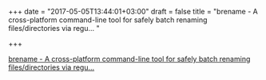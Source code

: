 +++
date = "2017-05-05T13:44:01+03:00"
draft = false
title = "brename - A cross-platform command-line tool for safely batch renaming files/directories via regu... "

+++

<p><a href="https://t.co/wwLTDG0q3p">brename - A cross-platform command-line tool for safely batch renaming files/directories via regu... </a></p>